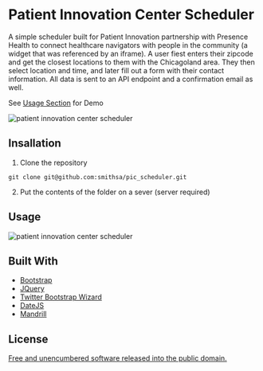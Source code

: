 # Patient Innovation Center Scheduler
A simple scheduler built for Patient Innovation partnership with Presence Health to connect healthcare navigators with people in the community (a widget that was referenced by an iframe). A user fiest enters their zipcode and get the closest locations to them with the Chicagoland area. They then select location and time, and later fill out a form with their contact information. All data is sent to an API endpoint and a confirmation email as well.

See [Usage Section](#usage) for Demo

![patient innovation center scheduler](https://user-images.githubusercontent.com/1827606/46248558-56229e00-c3e0-11e8-8266-02860938d8dc.png)

## Insallation
1. Clone the repository
```
git clone git@github.com:smithsa/pic_scheduler.git
```

2. Put the contents of the folder on a sever (server required)

## Usage

![patient innovation center scheduler](https://user-images.githubusercontent.com/1827606/46248573-7d796b00-c3e0-11e8-8873-c54557b3391e.gif)

## Built With
*	[Bootstrap](http://getbootstrap.com/)
*	[JQuery](https://jquery.com/)
*	[Twitter Bootstrap Wizard](http://vinceg.github.io/twitter-bootstrap-wizard/)
*	[DateJS](http://www.datejs.com/)
*	[Mandrill](https://www.mandrill.com/)

## License
[Free and unencumbered software released into the public domain.](http://unlicense.org/UNLICENSE)
